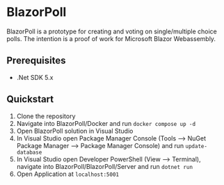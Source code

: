 # BlazorPoll

BlazorPoll is a prototype for creating and voting on single/multiple choice polls.
The intention is a proof of work for Microsoft Blazor Webassembly.

## Prerequisites

- .Net SDK 5.x

## Quickstart

1. Clone the repository
2. Navigate into BlazorPoll/Docker and run `docker compose up -d`
3. Open BlazorPoll solution in Visual Studio
4. In Visual Studio open Package Manager Console (Tools --> NuGet Package Manager --> Package Manager Console) and run `update-database`
5. In Visual Studio open Developer PowerShell (View --> Terminal), navigate into BlazorPoll/BlazorPoll/Server and run `dotnet run`
6. Open Application at `localhost:5001`
